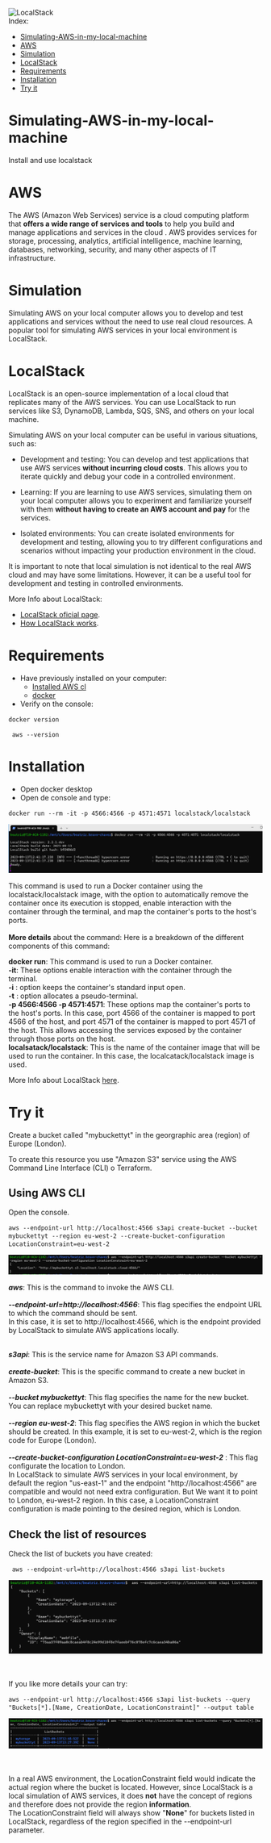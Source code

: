 ![LocalStack](https://images.opencollective.com/localstack/2d16c96/background.png)<br>
Index:
<!-- TOC -->
* [Simulating-AWS-in-my-local-machine](#simulating-aws-in-my-local-machine)
* [AWS](#aws)
* [Simulation](#simulation)
* [LocalStack](#localstack)
* [Requirements](#requirements)
* [Installation](#installation)
* [Try it](#try-it)
<!-- TOC -->

# Simulating-AWS-in-my-local-machine
Install and use localstack



# AWS
The AWS (Amazon Web Services) service is a cloud computing platform that **offers a wide range of services and tools** to help you build and manage applications and services in the cloud . AWS provides services for storage, processing, analytics, artificial intelligence, machine learning, databases, networking, security, and many other aspects of IT infrastructure.
# Simulation

Simulating AWS on your local computer allows you to develop and test applications and services without the need to use real cloud resources. A popular tool for simulating AWS services in your local environment is LocalStack. 

# LocalStack 

LocalStack is an open-source implementation of a local cloud that replicates many of the AWS services. You can use LocalStack to run services like S3, DynamoDB, Lambda, SQS, SNS, and others on your local machine.

Simulating AWS on your local computer can be useful in various situations, such as:

- Development and testing: You can develop and test applications that use AWS services **without incurring cloud costs**. This allows you to iterate quickly and debug your code in a controlled environment.

- Learning: If you are learning to use AWS services, simulating them on your local computer allows you to experiment and familiarize yourself with them **without having to create an AWS account and pay** for the services.

- Isolated environments: You can create isolated environments for development and testing, allowing you to try different configurations and scenarios without impacting your production environment in the cloud.

It is important to note that local simulation is not identical to the real AWS cloud and may have some limitations. However, it can be a useful tool for development and testing in controlled environments.

More Info about LocalStack:<br>
- [LocalStack oficial page](https://localstack.cloud/). 
- [How LocalStack works](https://www.docker.com/blog/develop-your-cloud-app-locally-with-the-localstack-extension/).

# Requirements
- Have  previously installed on your computer:
  - [Installed AWS cl](https://github.com/BeatrizBravo/terraformONE#aws-cli)
  - [docker](https://www.docker.com/get-started/)
- Verify on the console:

```shell
docker version
```
```shell
 aws --version
```

# Installation
- Open docker desktop 
- Open de console and type:

```shell
docker run --rm -it -p 4566:4566 -p 4571:4571 localstack/localstack
```

![Installing LocalStack](https://github.com/BeatrizBravo/Simulating-AWS-in-my-local-machine/blob/main/imagenes/intalling%20LocalStack.PNG)

This command is used to run a Docker container using the localstack/localstack image, with the option to automatically remove the container once its execution is stopped, enable interaction with the container through the terminal, and map the container's ports to the host's ports.
<br><br>
**More details** about the command:
Here is a breakdown of the different components of this command:

**docker run**: This command is used to run a Docker container.<br>
**-it**: These options enable interaction with the container through the terminal. <br>**-i** : option keeps the container's standard input open.<br>**-t** : option allocates a pseudo-terminal.<br>
**-p 4566:4566 -p 4571:4571**: These options map the container's ports to the host's ports. In this case, port 4566 of the container is mapped to port 4566 of the host, and port 4571 of the container is mapped to port 4571 of the host. This allows accessing the services exposed by the container through those ports on the host.<br>
**localsatack/localstack**: This is the name of the container image that will be used to run the container. In this case, the localcatack/localstack image is used.

More Info about LocalStack [here](https://docs.localstack.cloud/getting-started/installation/). 
# Try it

Create a bucket called "mybuckettyt" in the georgraphic area (region)  of Europe (London).

To create this resource you use "Amazon S3" service using the AWS Command Line Interface (CLI) o Terraform. 

 ## Using AWS CLI
Open the console.<br>

```shell
aws --endpoint-url http://localhost:4566 s3api create-bucket --bucket mybuckettyt --region eu-west-2 --create-bucket-configuration LocationConstraint=eu-west-2

```

![creating a resource](https://github.com/BeatrizBravo/Simulating-AWS-in-my-local-machine/blob/main/imagenes/creating%20the%20resorce.PNG)


**_aws_**: This is the command to invoke the AWS CLI.<br><br>
**_--endpoint-url=http://localhost:4566_**: This flag specifies the endpoint URL to which the command should be sent. <br>In this case, it is set to http://localhost:4566, which is the endpoint provided by LocalStack to simulate AWS applications locally.<br><br>

**_s3api_**: This is the service name for Amazon S3 API commands.<br><br>
***create-bucket***: This is the specific command to create a new bucket in Amazon S3.
<br><br>
**_--bucket mybuckettyt_**: This flag specifies the name for the new bucket. You can replace mybuckettyt with your desired bucket name.
<br><br>
_**--region eu-west-2**_: This flag specifies the AWS region in which the bucket should be created. In this example, it is set to eu-west-2, which is the region code for Europe (London).<br><br>
**_--create-bucket-configuration LocationConstraint=eu-west-2_** : This flag configurate the location to London. <br>
In LocalStack to simulate AWS services in your local environment, by default the region "us-east-1" and the endpoint "http://localhost:4566" are compatible and would not need extra configuration. But We want it to point to London, eu-west-2 region. In this case, a LocationConstraint configuration is made pointing to the desired region, which is London.

## Check the list of resources 
Check the list of buckets you have created:
 ```shell
  aws --endpoint-url=http://localhost:4566 s3api list-buckets  
 ```

![List all your buckets](https://github.com/BeatrizBravo/Simulating-AWS-in-my-local-machine/blob/main/imagenes/list%20all%20you%20buckets.PNG)

<br><br>
If you like  more details your can try:
```shell
aws --endpoint-url http://localhost:4566 s3api list-buckets --query "Buckets[*].[Name, CreationDate, LocationConstraint]" --output table

```

![List all your buckets in a table](https://github.com/BeatrizBravo/Simulating-AWS-in-my-local-machine/blob/main/imagenes/list%20all%20you%20buckets%20with%20details.PNG)

<br><br>
In a real AWS environment, the LocationConstraint field would indicate the actual region where the bucket is located. However, since LocalStack is a local simulation of AWS services, it does **not** have the concept of regions and therefore does not provide the region **information**.
<br>The LocationConstraint field will always show "**None**" for buckets listed in LocalStack, regardless of the region specified in the --endpoint-url parameter.